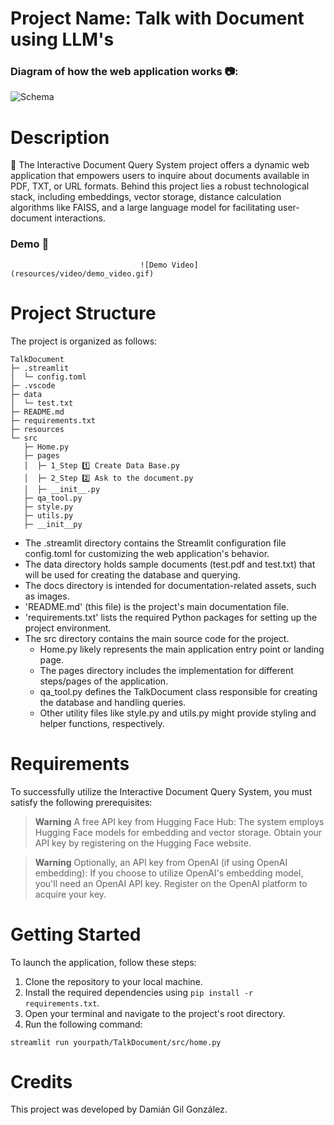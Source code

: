 # Project Name: Talk with Document using LLM's

### Diagram of how the web application works 📷:


![Schema](/resources/img/schema.png)


# Description
🤖 The Interactive Document Query System project offers a dynamic web application that empowers users to inquire about documents available in PDF, TXT, or URL formats. Behind this project lies a robust technological stack, including embeddings, vector storage, distance calculation algorithms like FAISS, and a large language model for facilitating user-document interactions.

### Demo 🎥

                                 ![Demo Video](resources/video/demo_video.gif)

# Project Structure
The project is organized as follows:

```
TalkDocument
├─ .streamlit
│  └─ config.toml
├─ .vscode
├─ data
│  └─ test.txt
├─ README.md
├─ requirements.txt
├─ resources
└─ src
   ├─ Home.py
   ├─ pages
   │  ├─ 1_Step 1️⃣ Create Data Base.py
   │  ├─ 2_Step 2️⃣ Ask to the document.py
   │  ├─ __init__.py
   ├─ qa_tool.py
   ├─ style.py
   ├─ utils.py
   ├─ __init__py

```

- The .streamlit directory contains the Streamlit configuration file config.toml for customizing the web application's behavior.
- The data directory holds sample documents (test.pdf and test.txt) that will be used for creating the database and querying.
- The docs directory is intended for documentation-related assets, such as images.
- 'README.md' (this file) is the project's main documentation file.
- 'requirements.txt' lists the required Python packages for setting up the project environment.
- The src directory contains the main source code for the project.
    - Home.py likely represents the main application entry point or landing page.
    - The pages directory includes the implementation for different steps/pages of the application.
    - qa_tool.py defines the TalkDocument class responsible for creating the database and handling queries.
    - Other utility files like style.py and utils.py might provide styling and helper functions, respectively.

# Requirements
To successfully utilize the Interactive Document Query System, you must satisfy the following prerequisites:

   >**Warning** 
   A free API key from Hugging Face Hub: The system employs Hugging Face models for embedding and vector storage. Obtain your API key by registering on the Hugging Face website.

   >**Warning** 
   Optionally, an API key from OpenAI (if using OpenAI embedding): If you choose to utilize OpenAI's embedding model, you'll need an OpenAI API key. Register on the OpenAI platform to acquire your key.

# Getting Started
To launch the application, follow these steps:

1. Clone the repository to your local machine.
2. Install the required dependencies using `pip install -r requirements.txt`.
3. Open your terminal and navigate to the project's root directory.
4. Run the following command:

```
streamlit run yourpath/TalkDocument/src/home.py
```
# Credits
This project was developed by Damián Gil González.


